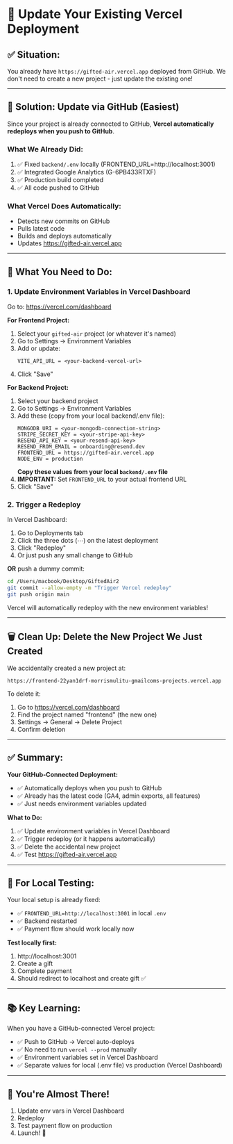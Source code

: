 # 🔄 Update Your Existing Vercel Deployment

## ✅ **Situation:**
You already have `https://gifted-air.vercel.app` deployed from GitHub. We don't need to create a new project - just update the existing one!

---

## 🎯 **Solution: Update via GitHub (Easiest)**

Since your project is already connected to GitHub, **Vercel automatically redeploys when you push to GitHub**. 

### **What We Already Did:**
1. ✅ Fixed `backend/.env` locally (FRONTEND_URL=http://localhost:3001)
2. ✅ Integrated Google Analytics (G-6PB433RTXF)
3. ✅ Production build completed
4. ✅ All code pushed to GitHub

### **What Vercel Does Automatically:**
- Detects new commits on GitHub
- Pulls latest code
- Builds and deploys automatically
- Updates https://gifted-air.vercel.app

---

## 📝 **What You Need to Do:**

### **1. Update Environment Variables in Vercel Dashboard**

Go to: https://vercel.com/dashboard

**For Frontend Project:**
1. Select your `gifted-air` project (or whatever it's named)
2. Go to Settings → Environment Variables
3. Add or update:
   ```
   VITE_API_URL = <your-backend-vercel-url>
   ```
4. Click "Save"

**For Backend Project:**
1. Select your backend project
2. Go to Settings → Environment Variables
3. Add these (copy from your local backend/.env file):
   ```
   MONGODB_URI = <your-mongodb-connection-string>
   STRIPE_SECRET_KEY = <your-stripe-api-key>
   RESEND_API_KEY = <your-resend-api-key>
   RESEND_FROM_EMAIL = onboarding@resend.dev
   FRONTEND_URL = https://gifted-air.vercel.app
   NODE_ENV = production
   ```
   **Copy these values from your local `backend/.env` file**
4. **IMPORTANT:** Set `FRONTEND_URL` to your actual frontend URL
5. Click "Save"

### **2. Trigger a Redeploy**

In Vercel Dashboard:
1. Go to Deployments tab
2. Click the three dots (⋯) on the latest deployment
3. Click "Redeploy"
4. Or just push any small change to GitHub

**OR** push a dummy commit:
```bash
cd /Users/macbook/Desktop/GiftedAir2
git commit --allow-empty -m "Trigger Vercel redeploy"
git push origin main
```

Vercel will automatically redeploy with the new environment variables!

---

## 🗑️ **Clean Up: Delete the New Project We Just Created**

We accidentally created a new project at:
```
https://frontend-22yan1drf-morrismulitu-gmailcoms-projects.vercel.app
```

To delete it:
1. Go to https://vercel.com/dashboard
2. Find the project named "frontend" (the new one)
3. Settings → General → Delete Project
4. Confirm deletion

---

## ✅ **Summary:**

**Your GitHub-Connected Deployment:**
- ✅ Automatically deploys when you push to GitHub
- ✅ Already has the latest code (GA4, admin exports, all features)
- ✅ Just needs environment variables updated

**What to Do:**
1. ✅ Update environment variables in Vercel Dashboard
2. ✅ Trigger redeploy (or it happens automatically)
3. ✅ Delete the accidental new project
4. ✅ Test https://gifted-air.vercel.app

---

## 🎯 **For Local Testing:**

Your local setup is already fixed:
- ✅ `FRONTEND_URL=http://localhost:3001` in local `.env`
- ✅ Backend restarted
- ✅ Payment flow should work locally now

**Test locally first:**
1. http://localhost:3001
2. Create a gift
3. Complete payment
4. Should redirect to localhost and create gift ✅

---

## 📚 **Key Learning:**

When you have a GitHub-connected Vercel project:
- ✅ Push to GitHub → Vercel auto-deploys
- ✅ No need to run `vercel --prod` manually
- ✅ Environment variables set in Vercel Dashboard
- ✅ Separate values for local (.env file) vs production (Vercel Dashboard)

---

## 🚀 **You're Almost There!**

1. Update env vars in Vercel Dashboard
2. Redeploy
3. Test payment flow on production
4. Launch! 🎉

